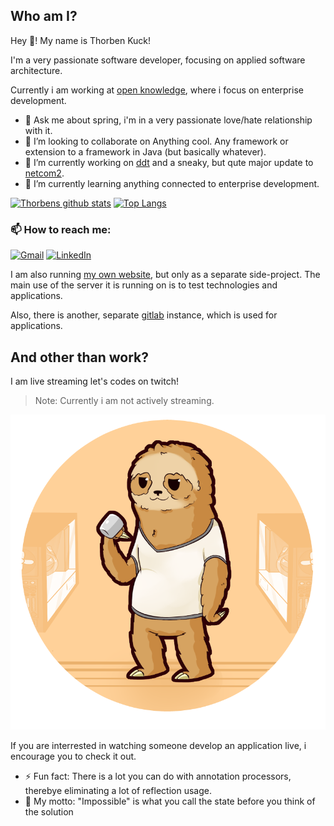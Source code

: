 ## Who am I?

Hey 👋! My name is Thorben Kuck!

I'm a very passionate software developer, focusing on applied software architecture.

Currently i am working at [open knowledge](https://www.openknowledge.de/), where i focus on enterprise development.

- 💬 Ask me about spring, i'm in a very passionate love/hate relationship with it.
- 👯 I’m looking to collaborate on Anything cool. Any framework or extension to a framework in Java (but basically whatever).
- 🔭 I’m currently working on [ddt](https://github.com/ThorbenKuck/data-driven-tests) and a sneaky, but qute major update to [netcom2](https://github.com/ThorbenKuck/NetCom2).
- 🌱 I’m currently learning anything connected to enterprise development.

[![Thorbens github stats](https://github-readme-stats.vercel.app/api?username=ThorbenKuck&theme=dark&show_icons=true)](https://github.com/ThorbenKuck/github-readme-stats)
[![Top Langs](https://github-readme-stats.vercel.app/api/top-langs/?username=ThorbenKuck&theme=dark&layout=compact)](https://github.com/ThorbenKuck/github-readme-stats)

### 📫 How to reach me: 

[![Gmail](https://img.shields.io/badge/-GMAIL-D14836?style=for-the-badge&logo=gmail&logoColor=white)](mailto:thorben.kuck@gmail.com)
[![LinkedIn](https://img.shields.io/badge/-XING-0077B5?style=for-the-badge&logo=xing&logoColor=white)](https://www.xing.com/profile/Thorben_Kuck)

I am also running [my own website](https://thorbenkuck.de), but only as a separate side-project. The main use of the server it is running on is to test technologies and applications.

Also, there is another, separate [gitlab](https://git.thorbenkuck.de) instance, which is used for applications.

## And other than work?

I am live streaming let's codes on twitch!

> Note: Currently i am not actively streaming.

[![Twitch](twitch-icon.png)](https://www.twitch.tv/coffeeslothcoding)

 If you are interrested in watching someone develop an application live, i encourage you to check it out.
 
- ⚡ Fun fact: There is a lot you can do with annotation processors, therebye eliminating a lot of reflection usage.
- 🤔 My motto: "Impossible" is what you call the state before you think of the solution 
